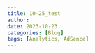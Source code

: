 ```yaml
---
title: 10-25_test
author:
date: 2023-10-23
categories: [Blog]
tags: [Analytics, AdSence]
---
```


















